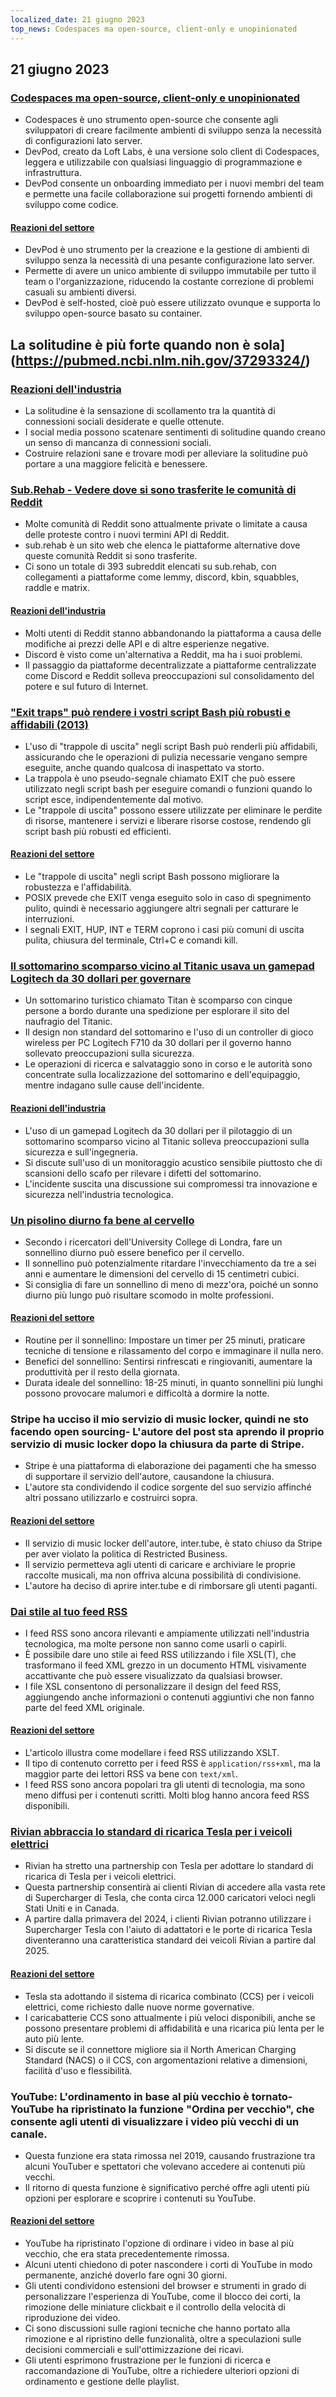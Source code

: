 ```yaml
---
localized_date: 21 giugno 2023
top_news: Codespaces ma open-source, client-only e unopinionated
---
```




## 21 giugno 2023

### [Codespaces ma open-source, client-only e unopinionated](https://devpod.sh/)

- Codespaces è uno strumento open-source che consente agli sviluppatori di creare facilmente ambienti di sviluppo senza la necessità di configurazioni lato server.
- DevPod, creato da Loft Labs, è una versione solo client di Codespaces, leggera e utilizzabile con qualsiasi linguaggio di programmazione e infrastruttura.
- DevPod consente un onboarding immediato per i nuovi membri del team e permette una facile collaborazione sui progetti fornendo ambienti di sviluppo come codice.

#### [Reazioni del settore](http://news.ycombinator.com/item?id=36407477)

- DevPod è uno strumento per la creazione e la gestione di ambienti di sviluppo senza la necessità di una pesante configurazione lato server.
- Permette di avere un unico ambiente di sviluppo immutabile per tutto il team o l'organizzazione, riducendo la costante correzione di problemi casuali su ambienti diversi.
- DevPod è self-hosted, cioè può essere utilizzato ovunque e supporta lo sviluppo open-source basato su container.

## La solitudine è più forte quando non è sola](https://pubmed.ncbi.nlm.nih.gov/37293324/)

### [Reazioni dell'industria](http://news.ycombinator.com/item?id=36403280)

- La solitudine è la sensazione di scollamento tra la quantità di connessioni sociali desiderate e quelle ottenute.
- I social media possono scatenare sentimenti di solitudine quando creano un senso di mancanza di connessioni sociali.
- Costruire relazioni sane e trovare modi per alleviare la solitudine può portare a una maggiore felicità e benessere.

### [Sub.Rehab - Vedere dove si sono trasferite le comunità di Reddit](https://sub.rehab/)

- Molte comunità di Reddit sono attualmente private o limitate a causa delle proteste contro i nuovi termini API di Reddit.
- sub.rehab è un sito web che elenca le piattaforme alternative dove queste comunità Reddit si sono trasferite.
- Ci sono un totale di 393 subreddit elencati su sub.rehab, con collegamenti a piattaforme come lemmy, discord, kbin, squabbles, raddle e matrix.

#### [Reazioni dell'industria](http://news.ycombinator.com/item?id=36401999)

- Molti utenti di Reddit stanno abbandonando la piattaforma a causa delle modifiche ai prezzi delle API e di altre esperienze negative.
- Discord è visto come un'alternativa a Reddit, ma ha i suoi problemi.
- Il passaggio da piattaforme decentralizzate a piattaforme centralizzate come Discord e Reddit solleva preoccupazioni sul consolidamento del potere e sul futuro di Internet.

### ["Exit traps" può rendere i vostri script Bash più robusti e affidabili (2013)](http://redsymbol.net/articles/bash-exit-traps/)

- L'uso di "trappole di uscita" negli script Bash può renderli più affidabili, assicurando che le operazioni di pulizia necessarie vengano sempre eseguite, anche quando qualcosa di inaspettato va storto.
- La trappola è uno pseudo-segnale chiamato EXIT che può essere utilizzato negli script bash per eseguire comandi o funzioni quando lo script esce, indipendentemente dal motivo.
- Le "trappole di uscita" possono essere utilizzate per eliminare le perdite di risorse, mantenere i servizi e liberare risorse costose, rendendo gli script bash più robusti ed efficienti.

#### [Reazioni del settore](http://news.ycombinator.com/item?id=36400465)

- Le "trappole di uscita" negli script Bash possono migliorare la robustezza e l'affidabilità.
- POSIX prevede che EXIT venga eseguito solo in caso di spegnimento pulito, quindi è necessario aggiungere altri segnali per catturare le interruzioni.
- I segnali EXIT, HUP, INT e TERM coprono i casi più comuni di uscita pulita, chiusura del terminale, Ctrl+C e comandi kill.

### [Il sottomarino scomparso vicino al Titanic usava un gamepad Logitech da 30 dollari per governare](https://arstechnica.com/gaming/2023/06/submarine-missing-near-titanic-used-a-30-logitech-gamepad-for-steering/)

- Un sottomarino turistico chiamato Titan è scomparso con cinque persone a bordo durante una spedizione per esplorare il sito del naufragio del Titanic.
- Il design non standard del sottomarino e l'uso di un controller di gioco wireless per PC Logitech F710 da 30 dollari per il governo hanno sollevato preoccupazioni sulla sicurezza.
- Le operazioni di ricerca e salvataggio sono in corso e le autorità sono concentrate sulla localizzazione del sottomarino e dell'equipaggio, mentre indagano sulle cause dell'incidente.

#### [Reazioni dell'industria](http://news.ycombinator.com/item?id=36407781)

- L'uso di un gamepad Logitech da 30 dollari per il pilotaggio di un sottomarino scomparso vicino al Titanic solleva preoccupazioni sulla sicurezza e sull'ingegneria.
- Si discute sull'uso di un monitoraggio acustico sensibile piuttosto che di scansioni dello scafo per rilevare i difetti del sottomarino.
- L'incidente suscita una discussione sui compromessi tra innovazione e sicurezza nell'industria tecnologica.

### [Un pisolino diurno fa bene al cervello](https://www.bbc.com/news/health-65950168)

- Secondo i ricercatori dell'University College di Londra, fare un sonnellino diurno può essere benefico per il cervello.
- Il sonnellino può potenzialmente ritardare l'invecchiamento da tre a sei anni e aumentare le dimensioni del cervello di 15 centimetri cubici.
- Si consiglia di fare un sonnellino di meno di mezz'ora, poiché un sonno diurno più lungo può risultare scomodo in molte professioni.

#### [Reazioni del settore](http://news.ycombinator.com/item?id=36399503)

- Routine per il sonnellino: Impostare un timer per 25 minuti, praticare tecniche di tensione e rilassamento del corpo e immaginare il nulla nero.
- Benefici del sonnellino: Sentirsi rinfrescati e ringiovaniti, aumentare la produttività per il resto della giornata.
- Durata ideale del sonnellino: 18-25 minuti, in quanto sonnellini più lunghi possono provocare malumori e difficoltà a dormire la notte.

### Stripe ha ucciso il mio servizio di music locker, quindi ne sto facendo open sourcing- L'autore del post sta aprendo il proprio servizio di music locker dopo la chiusura da parte di Stripe.

- Stripe è una piattaforma di elaborazione dei pagamenti che ha smesso di supportare il servizio dell'autore, causandone la chiusura.
- L'autore sta condividendo il codice sorgente del suo servizio affinché altri possano utilizzarlo e costruirci sopra.

#### [Reazioni del settore](http://news.ycombinator.com/item?id=36403607)

- Il servizio di music locker dell'autore, inter.tube, è stato chiuso da Stripe per aver violato la politica di Restricted Business.
- Il servizio permetteva agli utenti di caricare e archiviare le proprie raccolte musicali, ma non offriva alcuna possibilità di condivisione.
- L'autore ha deciso di aprire inter.tube e di rimborsare gli utenti paganti.

### [Dai stile al tuo feed RSS](https://darekkay.com/blog/rss-styling/)

- I feed RSS sono ancora rilevanti e ampiamente utilizzati nell'industria tecnologica, ma molte persone non sanno come usarli o capirli.
- È possibile dare uno stile ai feed RSS utilizzando i file XSL(T), che trasformano il feed XML grezzo in un documento HTML visivamente accattivante che può essere visualizzato da qualsiasi browser.
- I file XSL consentono di personalizzare il design del feed RSS, aggiungendo anche informazioni o contenuti aggiuntivi che non fanno parte del feed XML originale.

#### [Reazioni del settore](http://news.ycombinator.com/item?id=36401854)

- L'articolo illustra come modellare i feed RSS utilizzando XSLT.
- Il tipo di contenuto corretto per i feed RSS è `application/rss+xml`, ma la maggior parte dei lettori RSS va bene con `text/xml`.
- I feed RSS sono ancora popolari tra gli utenti di tecnologia, ma sono meno diffusi per i contenuti scritti. Molti blog hanno ancora feed RSS disponibili.

### [Rivian abbraccia lo standard di ricarica Tesla per i veicoli elettrici](https://ev-edition.com/2023/06/rivian-joins-forces-with-tesla-embracing-their-charging-standard-for-electric-vehicles/)

- Rivian ha stretto una partnership con Tesla per adottare lo standard di ricarica di Tesla per i veicoli elettrici.
- Questa partnership consentirà ai clienti Rivian di accedere alla vasta rete di Supercharger di Tesla, che conta circa 12.000 caricatori veloci negli Stati Uniti e in Canada.
- A partire dalla primavera del 2024, i clienti Rivian potranno utilizzare i Supercharger Tesla con l'aiuto di adattatori e le porte di ricarica Tesla diventeranno una caratteristica standard dei veicoli Rivian a partire dal 2025.

#### [Reazioni del settore](http://news.ycombinator.com/item?id=36403494)

- Tesla sta adottando il sistema di ricarica combinato (CCS) per i veicoli elettrici, come richiesto dalle nuove norme governative.
- I caricabatterie CCS sono attualmente i più veloci disponibili, anche se possono presentare problemi di affidabilità e una ricarica più lenta per le auto più lente.
- Si discute se il connettore migliore sia il North American Charging Standard (NACS) o il CCS, con argomentazioni relative a dimensioni, facilità d'uso e flessibilità.

### YouTube: L'ordinamento in base al più vecchio è tornato- YouTube ha ripristinato la funzione "Ordina per vecchio", che consente agli utenti di visualizzare i video più vecchi di un canale.

- Questa funzione era stata rimossa nel 2019, causando frustrazione tra alcuni YouTuber e spettatori che volevano accedere ai contenuti più vecchi.
- Il ritorno di questa funzione è significativo perché offre agli utenti più opzioni per esplorare e scoprire i contenuti su YouTube.

#### [Reazioni del settore](http://news.ycombinator.com/item?id=36410777)

- YouTube ha ripristinato l'opzione di ordinare i video in base al più vecchio, che era stata precedentemente rimossa.
- Alcuni utenti chiedono di poter nascondere i corti di YouTube in modo permanente, anziché doverlo fare ogni 30 giorni.
- Gli utenti condividono estensioni del browser e strumenti in grado di personalizzare l'esperienza di YouTube, come il blocco dei corti, la rimozione delle miniature clickbait e il controllo della velocità di riproduzione dei video.
- Ci sono discussioni sulle ragioni tecniche che hanno portato alla rimozione e al ripristino delle funzionalità, oltre a speculazioni sulle decisioni commerciali e sull'ottimizzazione dei ricavi.
- Gli utenti esprimono frustrazione per le funzioni di ricerca e raccomandazione di YouTube, oltre a richiedere ulteriori opzioni di ordinamento e gestione delle playlist.


